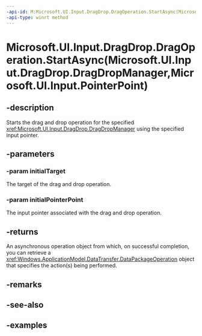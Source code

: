 ```yaml
---
-api-id: M:Microsoft.UI.Input.DragDrop.DragOperation.StartAsync(Microsoft.UI.Input.DragDrop.DragDropManager,Microsoft.UI.Input.PointerPoint)
-api-type: winrt method
---
```


# Microsoft.UI.Input.DragDrop.DragOperation.StartAsync(Microsoft.UI.Input.DragDrop.DragDropManager,Microsoft.UI.Input.PointerPoint)

<!--
public Windows.Foundation.IAsyncOperation<Windows.ApplicationModel.DataTransfer.DataPackageOperation> StartAsync (Microsoft.UI.Input.DragDrop.DragDropManager initialTarget, Microsoft.UI.Input.PointerPoint initialPointerPoint);
-->

## -description

Starts the drag and drop operation for the specified <xref:Microsoft.UI.Input.DragDrop.DragDropManager> using the specified input pointer.

## -parameters

### -param initialTarget

The target of the drag and drop operation.

### -param initialPointerPoint

The input pointer associated with the drag and drop operation.

## -returns

An asynchronous operation object from which, on successful completion, you can retrieve a <xref:Windows.ApplicationModel.DataTransfer.DataPackageOperation> object that specifies the action(s) being performed.

## -remarks

## -see-also

## -examples

